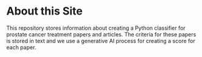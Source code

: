 # About this Site

This repository stores information about creating a Python classifier 
for prostate cancer treatment papers and articles.
The criteria for these papers is stored in text and 
we use a generative AI process for creating a score for each paper.
